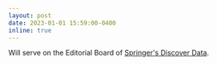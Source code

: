 ```yaml
---
layout: post
date: 2023-01-01 15:59:00-0400
inline: true
---
```


Will serve on the Editorial Board of [Springer's Discover Data](https://www.springer.com/journal/44248).
